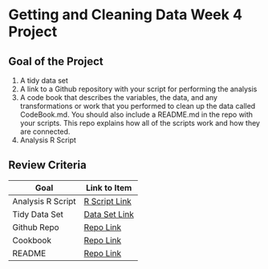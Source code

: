 # Getting and Cleaning Data Week 4 Project

## Goal of the Project

1. A tidy data set
2. A link to a Github repository with your script for performing the analysis
3. A code book that describes the variables, the data, and any transformations or work that you performed to clean up the data called CodeBook.md. You should also include a README.md in the repo with your scripts. This repo explains how all of the scripts work and how they are connected.
4. Analysis R Script

## Review Criteria

Goal | Link to Item
--- | ---
Analysis R Script |  [R Script Link](https://github.com/DeftPenk/gettingandcleaningdata/commit/003655ac006c25b3cb2ea7542f6f00ff1041dea7)
Tidy Data Set |  [Data Set Link](https://github.com/DeftPenk/gettingandcleaningdata/blob/master/tidyData.txt)
Github Repo |  [Repo Link](https://github.com/DeftPenk/gettingandcleaningdata)
Cookbook | [Repo Link](https://github.com/DeftPenk/gettingandcleaningdata/blob/master/CodeBook.md)
README |  [Repo Link](https://github.com/DeftPenk/gettingandcleaningdata/blob/master/README.md)
